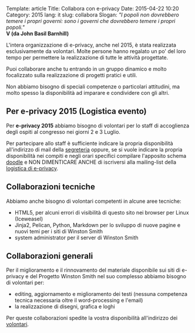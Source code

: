 Template: article
Title: Collabora con e-privacy
Date: 2015-04-22 10:20
Category: 2015
lang: it
slug: collabora
Slogan: <i>"I popoli non dovrebbero temere i propri governi: sono i governi che dovrebbero temere i propri popoli."</i><br/><b>V (da John Basil Barnhill)</b>


L'intera organizzazione di e-privacy, anche nel 2015, è stata realizzata esclusivamente da volontari. Molte persone hanno regalato un po' del loro tempo per permettere la realizzazione di tutte le attività progettate.

Puoi collaborare anche tu entrando in un gruppo dinamico e molto focalizzato sulla realizzazione di progetti pratici e utili.

Non abbiamo bisogno di speciali competenze o particolari attitudini, ma molto spesso la disponibilità ad imparare e condividere con gli altri.

## Per e-privacy 2015 (Logistica evento)

Per **e-privacy 2015** abbiamo bisogno di volontari per lo staff di accoglienza degli ospiti al congresso nei giorni 2 e 3 Luglio.

Per partecipare allo staff è sufficiente indicare la propria disponibilità all'indirizzo di mail della [segreteria](mailto:segreteria@winstonsmith.org) oppure, se si vuole indicare la propria disponibilità nei compiti e negli orari specifici compilare l'apposito schema [doodle](http://doodle.com/hds7x852ks7kzvs9) e NON DIMENTICARE ANCHE di iscriversi alla mailing-list della [logistica di e-privacy](http://lists.globaleaks.ninja/listinfo.cgi/logistica-eprivacy-globaleaks.ninja).

## Collaborazioni tecniche

Abbiamo anche bisogno di volontari competenti in alcune aree tecniche:

- HTML5, per alcuni errori di visibilità di questo sito nei browser per Linux (Iceweasel)
- Jinja2, Pelican, Python, Markdown per lo sviluppo di nuove pagine e nuovi temi per i siti di Winston Smith
- system administrator per il server di Winston Smith 

## Collaborazioni generali

Per il miglioramento e il rinnovamento del materiale disponibile sui siti di e-privacy e del Progetto Winston Smith nel suo complesso abbiamo bisogno di volontari per:

- editing, aggiornamento e miglioramento dei testi (nessuna competenza tecnica necessaria oltre il word-processing e l'email)
- la realizzazione di disegni, grafica e loghi


Per queste collaborazioni spedite la vostra disponibilità all'indirizzo dei [volontari](mailto:volontari@winstonsmith.org).


